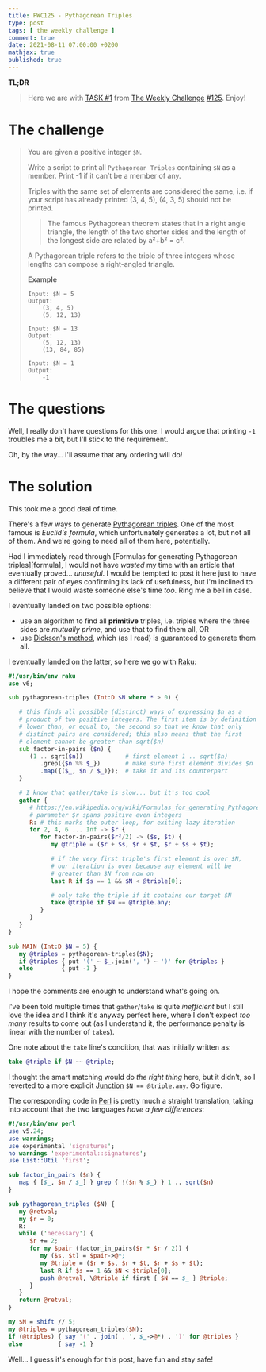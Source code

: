 ```yaml
---
title: PWC125 - Pythagorean Triples
type: post
tags: [ the weekly challenge ]
comment: true
date: 2021-08-11 07:00:00 +0200
mathjax: true
published: true
---
```


**TL;DR**

> Here we are with [TASK #1][] from [The Weekly Challenge][]
> [#125][]. Enjoy!

# The challenge

> You are given a positive integer `$N`.
> 
> Write a script to print all `Pythagorean Triples` containing `$N` as a
> member. Print -1 if it can’t be a member of any.
> 
> Triples with the same set of elements are considered the same, i.e. if
> your script has already printed (3, 4, 5), (4, 3, 5) should not be
> printed.
> 
>> The famous Pythagorean theorem states that in a right angle
>> triangle, the length of the two shorter sides and the length of the
>> longest side are related by a²+b² = c².
> 
> A Pythagorean triple refers to the triple of three integers whose
> lengths can compose a right-angled triangle.
> 
> **Example**
>
>     Input: $N = 5
>     Output:
>         (3, 4, 5)
>         (5, 12, 13)
> 
>     Input: $N = 13
>     Output:
>         (5, 12, 13)
>         (13, 84, 85)
> 
>     Input: $N = 1
>     Output:
>         -1

# The questions

Well, I really don't have questions for this one. I would argue that
printing `-1` troubles me a bit, but I'll stick to the requirement.

Oh, by the way... I'll assume that any ordering will do!

# The solution

This took me a good deal of time.

There's a few ways to generate [Pythagorean triples][]. One of the most
famous is *Euclid's formula*, which unfortunately generates a lot, but
not all of them. And we're going to need all of them here, potentially.

Had I immediately read through [Formulas for generating Pythagorean
triples][formula], I would not have *wasted* my time with an article
that eventually proved... *unuseful*. I would be tempted to post it here
just to have a different pair of eyes confirming its lack of usefulness,
but I'm inclined to believe that I would waste someone else's time
*too*. Ring me a bell in case.

I eventually landed on two possible options:

- use an algorithm to find all **primitive** triples, i.e. triples where
  the three sides are *mutually prime*, and use that to find them all,
  OR
- use [Dickson's method][dickson], which (as I read) is guaranteed to
  generate them all.

I eventually landed on the latter, so here we go with [Raku][]:

```raku
#!/usr/bin/env raku
use v6;

sub pythagorean-triples (Int:D $N where * > 0) {

   # this finds all possible (distinct) ways of expressing $n as a
   # product of two positive integers. The first item is by definition
   # lower than, or equal to, the second so that we know that only
   # distinct pairs are considered; this also means that the first
   # element cannot be greater than sqrt($n)
   sub factor-in-pairs ($n) {
      (1 .. sqrt($n))            # first element 1 .. sqrt($n)
         .grep({$n %% $_})       # make sure first element divides $n
         .map({($_, $n / $_)});  # take it and its counterpart
   }

   # I know that gather/take is slow... but it's too cool
   gather {
      # https://en.wikipedia.org/wiki/Formulas_for_generating_Pythagorean_triples#Dickson's_method
      # parameter $r spans positive even integers
      R: # this marks the outer loop, for exiting lazy iteration
      for 2, 4, 6 ... Inf -> $r {
         for factor-in-pairs($r²/2) -> ($s, $t) {
            my @triple = ($r + $s, $r + $t, $r + $s + $t);

            # if the very first triple's first element is over $N,
            # our iteration is over because any element will be
            # greater than $N from now on
            last R if $s == 1 && $N < @triple[0];

            # only take the triple if it contains our target $N
            take @triple if $N == @triple.any;
         }
      }
   }
}

sub MAIN (Int:D $N = 5) {
   my @triples = pythagorean-triples($N);
   if @triples { put '(' ~ $_.join(', ') ~ ')' for @triples }
   else        { put -1 }
}
```

I hope the comments are enough to understand what's going on.

I've been told multiple times that `gather`/`take` is quite
*inefficient* but I still love the idea and I think it's anyway perfect
here, where I don't expect *too many* results to come out (as I
understand it, the performance penalty is linear with the number of
`take`s).

One note about the `take` line's condition, that was initially written
as:

```raku
take @triple if $N ~~ @triple;
```

I thought the smart matching would do *the right thing* here, but it
didn't, so I reverted to a more explicit [Junction][] `$N ==
@triple.any`. Go figure.

The corresponding code in [Perl][] is pretty much a straight
translation, taking into account that the two languages *have a few
differences*:

```perl
#!/usr/bin/env perl
use v5.24;
use warnings;
use experimental 'signatures';
no warnings 'experimental::signatures';
use List::Util 'first';

sub factor_in_pairs ($n) {
   map { [$_, $n / $_] } grep { !($n % $_) } 1 .. sqrt($n)
}

sub pythagorean_triples ($N) {
   my @retval;
   my $r = 0;
   R:
   while ('necessary') {
      $r += 2;
      for my $pair (factor_in_pairs($r * $r / 2)) {
         my ($s, $t) = $pair->@*;
         my @triple = ($r + $s, $r + $t, $r + $s + $t);
         last R if $s == 1 && $N < $triple[0];
         push @retval, \@triple if first { $N == $_ } @triple;
      }
   }
   return @retval;
}

my $N = shift // 5;
my @triples = pythagorean_triples($N);
if (@triples) { say '(' . join(', ', $_->@*) . ')' for @triples }
else          { say -1 }
```

Well... I guess it's enough for this post, have fun and stay safe!

[The Weekly Challenge]: https://theweeklychallenge.org/
[#125]: https://theweeklychallenge.org/blog/perl-weekly-challenge-125/
[TASK #1]: https://theweeklychallenge.org/blog/perl-weekly-challenge-125/#TASK1
[Perl]: https://www.perl.org/
[Raku]: https://raku.org/
[Pythagorean triples]: https://en.wikipedia.org/wiki/Pythagorean_triple
[formulas]: https://en.wikipedia.org/wiki/Formulas_for_generating_Pythagorean_triples
[dickson]: https://en.wikipedia.org/wiki/Formulas_for_generating_Pythagorean_triples#Dickson's_method
[Junction]: https://docs.raku.org/type/Junction
